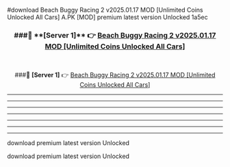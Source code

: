 #download Beach Buggy Racing 2 v2025.01.17 MOD [Unlimited Coins Unlocked All Cars]  A.PK [MOD] premium latest version Unlocked 1a5ec 



<div align="center">
<h3>###🔹 **[Server 1]** 👉 <a href="https://download1apk.web.app/">Beach Buggy Racing 2 v2025.01.17 MOD [Unlimited Coins Unlocked All Cars] </a></h3><br>


###🔹 **[Server 1]** 👉 <a href="https://download1apk.web.app/">Beach Buggy Racing 2 v2025.01.17 MOD [Unlimited Coins Unlocked All Cars] </a></h3>
</div>



----------------------------------------------------------

----------------------------------------------------------

----------------------------------------------------------

----------------------------------------------------------

----------------------------------------------------------

----------------------------------------------------------

----------------------------------------------------------

download premium latest version Unlocked

download premium latest version Unlocked
